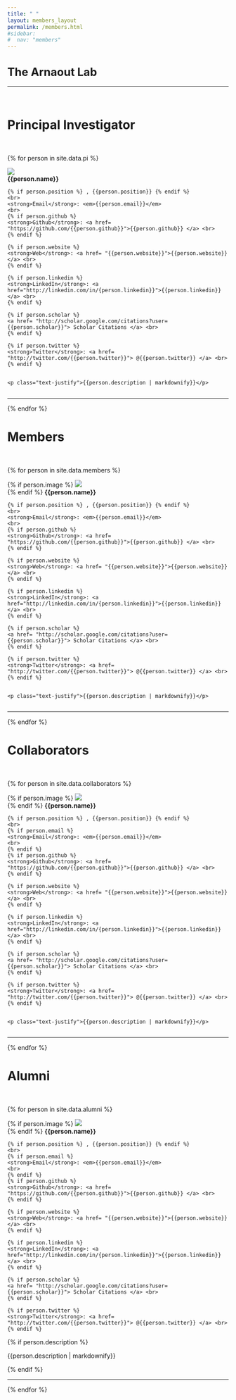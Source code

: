 ```yaml
---
title: " "
layout: members_layout
permalink: /members.html
#sidebar:
#  nav: "members"
---
```


<h1 style="font-size:180%;"> The Arnaout Lab </h1>
<hr>
<br>

<!--Principal Invesigator-->

<h1 id="Principal-Investigator">Principal Investigator</h1>
<br>

{% for person in site.data.pi %}

<div class="row">
  <div class="column left">
    <img class="img-responsive" src="static/img/members/{{person.image}}">
    <br>
    <strong>{{person.name}}</strong>

    {% if person.position %} , {{person.position}} {% endif %}
    <br>
    <strong>Email</strong>: <em>{{person.email}}</em> 
    <br>
    {% if person.github %}
    <strong>Github</strong>: <a href= "https://github.com/{{person.github}}">{{person.github}} </a> <br>
    {% endif %}
    
    {% if person.website %}
    <strong>Web</strong>: <a href= "{{person.website}}">{{person.website}}</a> <br>
    {% endif %}
    
    {% if person.linkedin %}
    <strong>LinkedIn</strong>: <a href="http://linkedin.com/in/{person.linkedin}}">{{person.linkedin}}</a> <br>
    {% endif %}

    {% if person.scholar %}
    <a href= "http://scholar.google.com/citations?user={{person.scholar}}"> Scholar Citations </a> <br>
    {% endif %}
    
    {% if person.twitter %}
    <strong>Twitter</strong>: <a href= "http://twitter.com/{{person.twitter}}"> @{{person.twitter}} </a> <br>
    {% endif %}

  </div>

  <div class="column left">

    <p class="text-justify">{{person.description | markdownify}}</p>

  </div>
</div>
<hr>
{% endfor %}
<br>

<!--Members-->


<h1 id="Members">Members</h1>
<br>

{% for person in site.data.members %}

<div class="row">
  <div class="column left">
    {% if person.image %}
    <img class="img-responsive" src="static/img/members/{{person.image}}">
    <br>
    {% endif %}
    <strong>{{person.name}}</strong>

    {% if person.position %} , {{person.position}} {% endif %}
    <br>
    <strong>Email</strong>: <em>{{person.email}}</em> 
    <br>
    {% if person.github %}
    <strong>Github</strong>: <a href= "https://github.com/{{person.github}}">{{person.github}} </a> <br>
    {% endif %}
    
    {% if person.website %}
    <strong>Web</strong>: <a href= "{{person.website}}">{{person.website}}</a> <br>
    {% endif %}
    
    {% if person.linkedin %}
    <strong>LinkedIn</strong>: <a href="http://linkedin.com/in/{person.linkedin}}">{{person.linkedin}}</a> <br>
    {% endif %}

    {% if person.scholar %}
    <a href= "http://scholar.google.com/citations?user={{person.scholar}}"> Scholar Citations </a> <br>
    {% endif %}
    
    {% if person.twitter %}
    <strong>Twitter</strong>: <a href= "http://twitter.com/{{person.twitter}}"> @{{person.twitter}} </a> <br>
    {% endif %}

  </div>

  <div class="column left">

    <p class="text-justify">{{person.description | markdownify}}</p>

  </div>
</div>
<hr>
{% endfor %}
<br>


<!--Collaborators-->


<h1 id="Collaborators">Collaborators</h1>
<br>

{% for person in site.data.collaborators %}

<div class="row">
  <div class="column left">
    {% if person.image %}
    <img class="img-responsive" src="static/img/members/{{person.image}}">
    <br>
    {% endif %}
    <strong>{{person.name}}</strong>

    {% if person.position %} , {{person.position}} {% endif %}
    <br>
    {% if person.email %}
    <strong>Email</strong>: <em>{{person.email}}</em> 
    <br>
    {% endif %}
    {% if person.github %}
    <strong>Github</strong>: <a href= "https://github.com/{{person.github}}">{{person.github}} </a> <br>
    {% endif %}
    
    {% if person.website %}
    <strong>Web</strong>: <a href= "{{person.website}}">{{person.website}}</a> <br>
    {% endif %}
    
    {% if person.linkedin %}
    <strong>LinkedIn</strong>: <a href="http://linkedin.com/in/{person.linkedin}}">{{person.linkedin}}</a> <br>
    {% endif %}

    {% if person.scholar %}
    <a href= "http://scholar.google.com/citations?user={{person.scholar}}"> Scholar Citations </a> <br>
    {% endif %}
    
    {% if person.twitter %}
    <strong>Twitter</strong>: <a href= "http://twitter.com/{{person.twitter}}"> @{{person.twitter}} </a> <br>
    {% endif %}

  </div>

  <div class="column left">

    <p class="text-justify">{{person.description | markdownify}}</p>

  </div>
</div>
<hr>
{% endfor %}
<br>


<!--Alumni-->


<h1 id="Alumni">Alumni</h1>
<br>

{% for person in site.data.alumni %}

<div class="row">
  <div class="column left">
    {% if person.image %}
    <img class="img-responsive" src="static/img/members/{{person.image}}">
    <br>
    {% endif %}
    <strong>{{person.name}}</strong>

    {% if person.position %} , {{person.position}} {% endif %}
    <br>
    {% if person.email %}
    <strong>Email</strong>: <em>{{person.email}}</em> 
    <br>
    {% endif %}
    {% if person.github %}
    <strong>Github</strong>: <a href= "https://github.com/{{person.github}}">{{person.github}} </a> <br>
    {% endif %}
    
    {% if person.website %}
    <strong>Web</strong>: <a href= "{{person.website}}">{{person.website}}</a> <br>
    {% endif %}
    
    {% if person.linkedin %}
    <strong>LinkedIn</strong>: <a href="http://linkedin.com/in/{person.linkedin}}">{{person.linkedin}}</a> <br>
    {% endif %}

    {% if person.scholar %}
    <a href= "http://scholar.google.com/citations?user={{person.scholar}}"> Scholar Citations </a> <br>
    {% endif %}
    
    {% if person.twitter %}
    <strong>Twitter</strong>: <a href= "http://twitter.com/{{person.twitter}}"> @{{person.twitter}} </a> <br>
    {% endif %}

  </div>

  <div class="column left">
    {% if person.description %}
    <p class="text-justify">{{person.description | markdownify}}</p>
    {% endif %}

  </div>
</div>
<hr>
{% endfor %}



